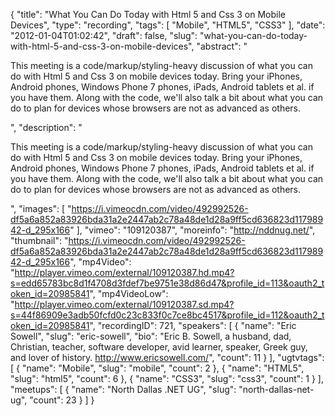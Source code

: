 {
  "title": "What You Can Do Today with Html 5 and Css 3 on Mobile Devices",
  "type": "recording",
  "tags": [
    "Mobile",
    "HTML5",
    "CSS3"
  ],
  "date": "2012-01-04T01:02:42",
  "draft": false,
  "slug": "what-you-can-do-today-with-html-5-and-css-3-on-mobile-devices",
  "abstract": "<p>This meeting is a code/markup/styling-heavy discussion of what you can do with Html 5 and Css 3 on mobile devices today. Bring your iPhones, Android phones, Windows Phone 7 phones, iPads, Android tablets et al. if you have them. Along with the code, we'll also talk a bit about what you can do to plan for devices whose browsers are not as advanced as others.</p>",
  "description": "<p>This meeting is a code/markup/styling-heavy discussion of what you can do with Html 5 and Css 3 on mobile devices today. Bring your iPhones, Android phones, Windows Phone 7 phones, iPads, Android tablets et al. if you have them. Along with the code, we'll also talk a bit about what you can do to plan for devices whose browsers are not as advanced as others.</p>",
  "images": [
    "https://i.vimeocdn.com/video/492992526-df5a6a852a83926bda31a2e2447ab2c78a48de1d28a9ff5cd636823d11798942-d_295x166"
  ],
  "vimeo": "109120387",
  "moreinfo": "http://nddnug.net/",
  "thumbnail": "https://i.vimeocdn.com/video/492992526-df5a6a852a83926bda31a2e2447ab2c78a48de1d28a9ff5cd636823d11798942-d_295x166",
  "mp4Video": "http://player.vimeo.com/external/109120387.hd.mp4?s=edd65783bc8d1f4708d3fdef7be9751e38d86d47&profile_id=113&oauth2_token_id=20985841",
  "mp4VideoLow": "http://player.vimeo.com/external/109120387.sd.mp4?s=44f86909e3adb50fcfd0c23c833f0c7ce8bc4517&profile_id=112&oauth2_token_id=20985841",
  "recordingID": 721,
  "speakers": [
    {
      "name": "Eric Sowell",
      "slug": "eric-sowell",
      "bio": "Eric B. Sowell, a husband, dad, Christian, teacher, software developer, avid learner, speaker, Greek guy, and lover of history.  http://www.ericsowell.com/",
      "count": 11
    }
  ],
  "ugtvtags": [
    {
      "name": "Mobile",
      "slug": "mobile",
      "count": 2
    },
    {
      "name": "HTML5",
      "slug": "html5",
      "count": 6
    },
    {
      "name": "CSS3",
      "slug": "css3",
      "count": 1
    }
  ],
  "meetups": [
    {
      "name": "North Dallas .NET UG",
      "slug": "north-dallas-net-ug",
      "count": 23
    }
  ]
}